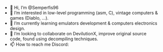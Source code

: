 - 👋 Hi, I’m @Semperfis96
- 👀 I’m interested in low-level programming (asm, C), vintage computers & games (Diablo, ...).
- 🌱 I’m currently learning emulators development & computers electronics design.
- 💞️ I’m looking to collaborate on DevilutionX, improve original source code, found using decompiling techniques.
- 📫 How to reach me Discord:

<!---
Semperfis96/Semperfis96 is a ✨ special ✨ repository because its `README.md` (this file) appears on your GitHub profile.
You can click the Preview link to take a look at your changes.
--->
